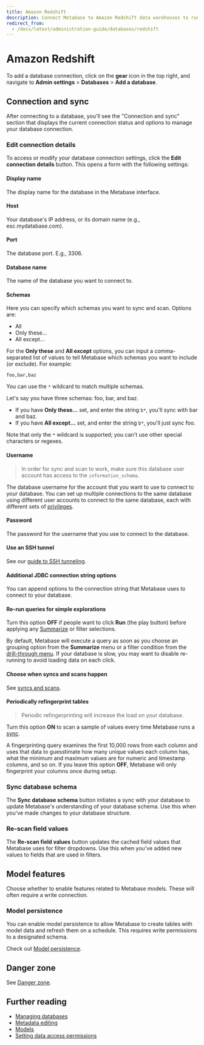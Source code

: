 ```yaml
---
title: Amazon Redshift
description: Connect Metabase to Amazon Redshift data warehouses to run queries and create dashboards.
redirect_from:
  - /docs/latest/administration-guide/databases/redshift
---
```


# Amazon Redshift

To add a database connection, click on the **gear** icon in the top right, and navigate to **Admin settings** > **Databases** > **Add a database**.

## Connection and sync

After connecting to a database, you'll see the "Connection and sync" section that displays the current connection status and options to manage your database connection.

### Edit connection details

To access or modify your database connection settings, click the **Edit connection details** button. This opens a form with the following settings:

#### Display name

The display name for the database in the Metabase interface.

#### Host

Your database's IP address, or its domain name (e.g., esc.mydatabase.com).

#### Port

The database port. E.g., 3306.

#### Database name

The name of the database you want to connect to.

#### Schemas

Here you can specify which schemas you want to sync and scan. Options are:

- All
- Only these...
- All except...

For the **Only these** and **All except** options, you can input a comma-separated list of values to tell Metabase which schemas you want to include (or exclude). For example:

```
foo,bar,baz
```

You can use the `*` wildcard to match multiple schemas.

Let's say you have three schemas: foo, bar, and baz.

- If you have **Only these...** set, and enter the string `b*`, you'll sync with bar and baz.
- If you have **All except...** set, and enter the string `b*`, you'll just sync foo.

Note that only the `*` wildcard is supported; you can't use other special characters or regexes.

#### Username

> In order for sync and scan to work, make sure this database user account has access to the `information_schema`.

The database username for the account that you want to use to connect to your database. You can set up multiple connections to the same database using different user accounts to connect to the same database, each with different sets of [privileges](../users-roles-privileges.md).

#### Password

The password for the username that you use to connect to the database.

#### Use an SSH tunnel

See our [guide to SSH tunneling](../ssh-tunnel.md).

#### Additional JDBC connection string options

You can append options to the connection string that Metabase uses to connect to your database.

#### Re-run queries for simple explorations

Turn this option **OFF** if people want to click **Run** (the play button) before applying any [Summarize](../../questions/query-builder/summarizing-and-grouping.md) or filter selections.

By default, Metabase will execute a query as soon as you choose an grouping option from the **Summarize** menu or a filter condition from the [drill-through menu](https://www.metabase.com/learn/metabase-basics/querying-and-dashboards/questions/drill-through). If your database is slow, you may want to disable re-running to avoid loading data on each click.

#### Choose when syncs and scans happen

See [syncs and scans](../sync-scan.md#choose-when-syncs-and-scans-happen).

#### Periodically refingerprint tables

> Periodic refingerprinting will increase the load on your database.

Turn this option **ON** to scan a sample of values every time Metabase runs a [sync](../sync-scan.md#how-database-syncs-work).

A fingerprinting query examines the first 10,000 rows from each column and uses that data to guesstimate how many unique values each column has, what the minimum and maximum values are for numeric and timestamp columns, and so on. If you leave this option **OFF**, Metabase will only fingerprint your columns once during setup.

### Sync database schema

The **Sync database schema** button initiates a sync with your database to update Metabase's understanding of your database schema. Use this when you've made changes to your database structure.

### Re-scan field values

The **Re-scan field values** button updates the cached field values that Metabase uses for filter dropdowns. Use this when you've added new values to fields that are used in filters.

## Model features

Choose whether to enable features related to Metabase models. These will often require a write connection.

### Model persistence

You can enable model persistence to allow Metabase to create tables with model data and refresh them on a schedule. This requires write permissions to a designated schema. 

Check out [Model persistence](../../data-modeling/model-persistence.md).

## Danger zone

See [Danger zone](../danger-zone.md).

## Further reading

- [Managing databases](../../databases/connecting.md)
- [Metadata editing](../../data-modeling/metadata-editing.md)
- [Models](../../data-modeling/models.md)
- [Setting data access permissions](../../permissions/data.md)

